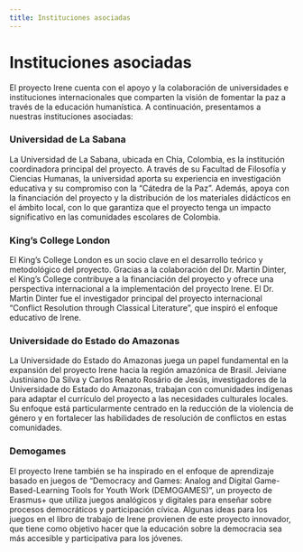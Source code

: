 ```yaml
---
title: Instituciones asociadas
---
```


# Instituciones asociadas

El proyecto Irene cuenta con el apoyo y la colaboración de universidades e instituciones internacionales que comparten la visión de fomentar la paz a través de la educación humanística. A continuación, presentamos a nuestras instituciones asociadas:

### Universidad de La Sabana
La Universidad de La Sabana, ubicada en Chía, Colombia, es la institución coordinadora principal del proyecto. A través de su Facultad de Filosofía y Ciencias Humanas, la universidad aporta su experiencia en investigación educativa y su compromiso con la “Cátedra de la Paz”. Además, apoya con la financiación del proyecto y la distribución de los materiales didácticos en el ámbito local, con lo que garantiza que el proyecto tenga un impacto significativo en las comunidades escolares de Colombia.

### King’s College London
El King’s College London es un socio clave en el desarrollo teórico y metodológico del proyecto. Gracias a la colaboración del Dr. Martin Dinter, el King’s College contribuye a la financiación del proyecto y ofrece una perspectiva internacional a la implementación del proyecto Irene. El Dr. Martin Dinter fue el investigador principal del proyecto internacional “Conflict Resolution through Classical Literature”, que inspiró el enfoque educativo de Irene.

### Universidade do Estado do Amazonas
La Universidade do Estado do Amazonas juega un papel fundamental en la expansión del proyecto Irene hacia la región amazónica de Brasil. Jeiviane Justiniano Da Silva y Carlos Renato Rosário de Jesús, investigadores de la Universidade do Estado do Amazonas, trabajan con comunidades indígenas para adaptar el currículo del proyecto a las necesidades culturales locales. Su enfoque está particularmente centrado en la reducción de la violencia de género y en fortalecer las habilidades de resolución de conflictos en estas comunidades.

### Demogames
El proyecto Irene también se ha inspirado en el enfoque de aprendizaje basado en juegos de “Democracy and Games: Analog and Digital Game-Based-Learning Tools for Youth Work (DEMOGAMES)”, un proyecto de Erasmus+ que utiliza juegos analógicos y digitales para enseñar sobre procesos democráticos y participación cívica. Algunas ideas para los juegos en el libro de trabajo de Irene provienen de este proyecto innovador, que tiene como objetivo hacer que la educación sobre la democracia sea más accesible y participativa para los jóvenes.